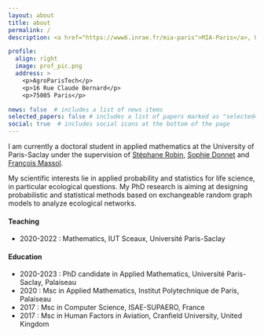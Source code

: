 ```yaml
---
layout: about
title: about
permalink: /
description: <a href="https://www6.inrae.fr/mia-paris">MIA-Paris</a>, Université Paris-Saclay, AgroParisTech, INRAE.

profile:
  align: right
  image: prof_pic.png
  address: >
    <p>AgroParisTech</p>
    <p>16 Rue Claude Bernard</p>
    <p>75005 Paris</p>

news: false  # includes a list of news items
selected_papers: false # includes a list of papers marked as "selected={true}"
social: true  # includes social icons at the bottom of the page
---
```


I am currently a doctoral student in applied mathematics at the University of Paris-Saclay under the supervision of [Stéphane Robin](https://www6.inrae.fr/mia-paris/Equipes/Membres/Stephane-Robin), [Sophie Donnet](https://sophiedonnet.github.io) and [François Massol](https://sites.google.com/a/polytechnique.org/francoismassol/home).

My scientific interests lie in applied probability and statistics for life science, in particular ecological questions. My PhD research is aiming at designing probabilistic and statistical methods based on exchangeable random graph models to analyze ecological networks.

#### Teaching

- 2020-2022 : Mathematics, IUT Sceaux, Université Paris-Saclay

#### Education

- 2020-2023 : PhD candidate in Applied Mathematics, Université Paris-Saclay, Palaiseau
- 2020 : Msc in Applied Mathematics, Institut Polytechnique de Paris, Palaiseau
- 2017 : Msc in Computer Science, ISAE-SUPAERO, France
- 2017 : Msc in Human Factors in Aviation, Cranfield University, United Kingdom